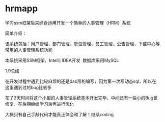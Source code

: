 # hrmapp
学习ssm框架后来综合运用开发一个简单的人事管理（HRM）系统


简单介绍：

该系统包括：用户管理、部门管理、职位管理、员工管理、公告管理、下载中心等常用的人事管理系统功能

本系统采用SSM框架，Intellij IDEA开发  数据库采用MySQL

1.9总结

在开发过程中遇到比较麻烦的还是dao层的编写，因为第一次写动态sql，所以在这里遇到过的bug比较多

花了3天时间将这个小型的人事管理系统基本开发完毕，中间还有一些小的Bug该修复，在后期继续学习后再进行优化

大概只有自己手敲代码才能真正体会和了解！继续coding



